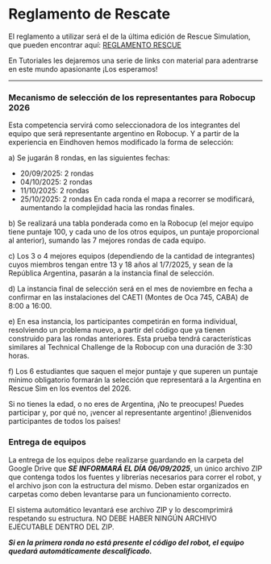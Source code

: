 # Reglamento de Rescate

El reglamento a utilizar será el de la última edición de Rescue Simulation, que pueden encontrar aquí: [REGLAMENTO RESCUE](https://junior.robocup.org/wp-content/uploads/2025/02/RCJRescueSimulation2025-final-1.pdf)

En Tutoriales les dejaremos una serie de links con material para adentrarse en este mundo apasionante ¡Los esperamos!

---

### Mecanismo de selección de los representantes para Robocup 2026

Esta competencia servirá como seleccionadora de los integrantes del equipo que será representante argentino en Robocup. Y a partir de la experiencia en Eindhoven hemos modificado la forma de selección:
 
a) Se jugarán 8 rondas, en las siguientes fechas:
- 20/09/2025: 2 rondas
- 04/10/2025: 2 rondas
- 11/10/2025: 2 rondas
- 25/10/2025: 2 rondas
En cada ronda el mapa a recorrer se modificará, aumentando la complejidad hacia las rondas finales.
 
b) Se realizará una tabla ponderada como en la Robocup (el mejor equipo tiene puntaje 100, y cada uno de los otros equipos, un puntaje proporcional al anterior), sumando las 7 mejores rondas de cada
equipo.
 
c) Los 3 o 4 mejores equipos (dependiendo de la cantidad de integrantes) cuyos miembros tengan entre 13 y 18 años al 1/7/2025, y sean de la República Argentina, pasarán a la instancia final de selección.
 
d) La instancia final de selección será en el mes de noviembre en fecha a confirmar en las instalaciones del CAETI (Montes de Oca 745, CABA) de 8:00 a 16:00.
 
e) En esa instancia, los participantes competirán en forma individual, resolviendo un problema nuevo, a partir del código que ya tienen construido para las rondas anteriores. Esta prueba tendrá características similares al Technical Challenge de la Robocup con una duración de 3:30 horas.
 
f) Los 6 estudiantes que saquen el mejor puntaje y que superen un puntaje mínimo obligatorio formarán la selección que representará a la Argentina en Rescue Sim en los eventos del 2026. 
 
 
Si no tienes la edad, o no eres de Argentina, ¡No te preocupes! Puedes participar y, por qué no, ¡vencer al representante argentino! ¡Bienvenidos participantes de todos los países!
 
### Entrega de equipos 
 
La entrega de los equipos debe realizarse guardando en la carpeta del Google Drive que ___SE INFORMARÁ EL DÍA 06/09/2025___, un único archivo ZIP que contenga todos los fuentes y librerías necesarios para correr el robot, y el archivo json con la estructura del mismo. Deben estar organizados en carpetas como deben levantarse para un funcionamiento correcto.
 
El sistema automático levantará ese archivo ZIP y lo descomprimirá respetando su estructura. NO DEBE HABER NINGÚN ARCHIVO EJECUTABLE DENTRO DEL ZIP.
 
___Si en la primera ronda no está presente el código del robot, el equipo quedará automáticamente descalificado.___
